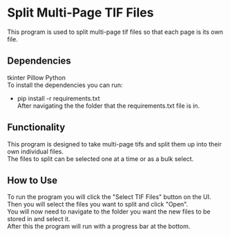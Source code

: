 # Split Multi-Page TIF Files
This program is used to split multi-page tif files so that each page is its own file.

## Dependencies 
tkinter
Pillow 
Python  
To install the dependencies you can run:  
   * pip install -r requirements.txt  
After navigating the the folder that the requirements.txt file is in.
  
## Functionality
This program is designed to take multi-page tifs and split them up into their own individual files.  
The files to split can be selected one at a time or as a bulk select.

## How to Use
To run the program you will click the "Select TIF Files" button on the UI.  
Then you will select the files you want to split and click "Open".  
You will now need to navigate to the folder you want the new files to be stored in and select it.  
After this the program will run with a progress bar at the bottom.  
